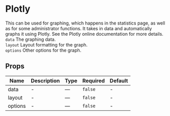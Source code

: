 # Plotly

This can be used for graphing, which happens in the statistics page, as well as for some administrator functions. It takes in data and automatically graphs it using Plotly. See the Plotly online documentation for more details. <br> `data` The graphing data. <br> `layout` Layout formatting for the graph. <br> `options` Other options for the graph.

## Props

<!-- @vuese:Plotly:props:start -->
|Name|Description|Type|Required|Default|
|---|---|---|---|---|
|data|-|—|`false`|-|
|layout|-|—|`false`|-|
|options|-|—|`false`|-|

<!-- @vuese:Plotly:props:end -->


